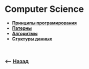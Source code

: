 # Computer Science

* **<a href="./pages/programming-principles/readme.md">Принципы програмирования</a>**
* **<a href="./pages/patterns/readme.md">Патерны</a>**
* **<a href="./pages/algorithms/readme.md">Алгоритмы</a>**  
* **<a href="./pages/data-types/readme.md">Стуктуры данных</a>**


<br>

### ⟵ **<a href="../../readme.md">Назад</a>**